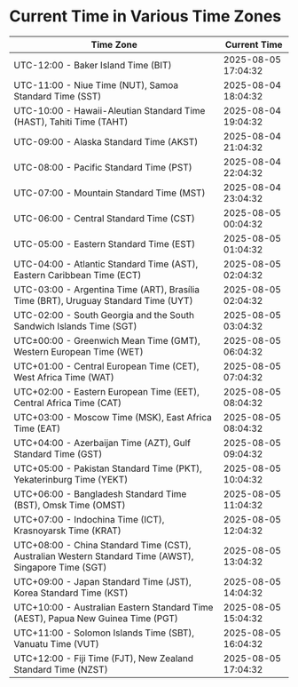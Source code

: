 # Current Time in Various Time Zones

| Time Zone | Current Time |
|-----------|--------------|
| UTC-12:00 - Baker Island Time (BIT) | 2025-08-05 17:04:32 |
| UTC-11:00 - Niue Time (NUT), Samoa Standard Time (SST) | 2025-08-04 18:04:32 |
| UTC-10:00 - Hawaii-Aleutian Standard Time (HAST), Tahiti Time (TAHT) | 2025-08-04 19:04:32 |
| UTC-09:00 - Alaska Standard Time (AKST) | 2025-08-04 21:04:32 |
| UTC-08:00 - Pacific Standard Time (PST) | 2025-08-04 22:04:32 |
| UTC-07:00 - Mountain Standard Time (MST) | 2025-08-04 23:04:32 |
| UTC-06:00 - Central Standard Time (CST) | 2025-08-05 00:04:32 |
| UTC-05:00 - Eastern Standard Time (EST) | 2025-08-05 01:04:32 |
| UTC-04:00 - Atlantic Standard Time (AST), Eastern Caribbean Time (ECT) | 2025-08-05 02:04:32 |
| UTC-03:00 - Argentina Time (ART), Brasília Time (BRT), Uruguay Standard Time (UYT) | 2025-08-05 02:04:32 |
| UTC-02:00 - South Georgia and the South Sandwich Islands Time (SGT) | 2025-08-05 03:04:32 |
| UTC±00:00 - Greenwich Mean Time (GMT), Western European Time (WET) | 2025-08-05 06:04:32 |
| UTC+01:00 - Central European Time (CET), West Africa Time (WAT) | 2025-08-05 07:04:32 |
| UTC+02:00 - Eastern European Time (EET), Central Africa Time (CAT) | 2025-08-05 08:04:32 |
| UTC+03:00 - Moscow Time (MSK), East Africa Time (EAT) | 2025-08-05 08:04:32 |
| UTC+04:00 - Azerbaijan Time (AZT), Gulf Standard Time (GST) | 2025-08-05 09:04:32 |
| UTC+05:00 - Pakistan Standard Time (PKT), Yekaterinburg Time (YEKT) | 2025-08-05 10:04:32 |
| UTC+06:00 - Bangladesh Standard Time (BST), Omsk Time (OMST) | 2025-08-05 11:04:32 |
| UTC+07:00 - Indochina Time (ICT), Krasnoyarsk Time (KRAT) | 2025-08-05 12:04:32 |
| UTC+08:00 - China Standard Time (CST), Australian Western Standard Time (AWST), Singapore Time (SGT) | 2025-08-05 13:04:32 |
| UTC+09:00 - Japan Standard Time (JST), Korea Standard Time (KST) | 2025-08-05 14:04:32 |
| UTC+10:00 - Australian Eastern Standard Time (AEST), Papua New Guinea Time (PGT) | 2025-08-05 15:04:32 |
| UTC+11:00 - Solomon Islands Time (SBT), Vanuatu Time (VUT) | 2025-08-05 16:04:32 |
| UTC+12:00 - Fiji Time (FJT), New Zealand Standard Time (NZST) | 2025-08-05 17:04:32 |
